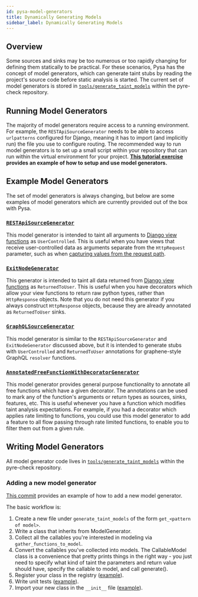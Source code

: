 ```yaml
---
id: pysa-model-generators
title: Dynamically Generating Models
sidebar_label: Dynamically Generating Models
---
```


## Overview

Some sources and sinks may be too numerous or too rapidly changing for defining
them statically to be practical. For these scenarios, Pysa has the concept of
model generators, which can generate taint stubs by reading the project's source code before static analysis is
started. The current set of model generators is stored in
[`tools/generate_taint_models`](https://github.com/facebook/pyre-check/tree/master/tools/generate_taint_models)
within the pyre-check repository.

## Running Model Generators

The majority of model generators require access to a running environment. For
example, the `RESTApiSourceGenerator` needs to be able to access `urlpatterns`
configured for Django, meaning it has to import (and implicitly run) the file
you use to configure routing. The recommended way to run model generators is to set
up a small script within your repository that can run within the virtual
environment for your project. **[This tutorial
exercise](https://github.com/facebook/pyre-check/tree/master/pysa_tutorial/exercise4)
provides an example of how to setup and use model generators.**

## Example Model Generators

The set of model generators is always changing, but below are some examples of
model generators which are currently provided out of the box with Pysa.

### [`RESTApiSourceGenerator`](https://github.com/facebook/pyre-check/blob/master/tools/generate_taint_models/get_REST_api_sources.py)

This model generator is intended to taint all arguments to [Django view
functions](https://docs.djangoproject.com/en/2.2/topics/http/views/) as
`UserControlled`. This is useful when you have views that receive
user-controlled data as arguments separate from the `HttpRequest` parameter,
such as when [capturing values from the request
path](https://docs.djangoproject.com/en/2.2/topics/http/urls/#example).

### [`ExitNodeGenerator`](https://github.com/facebook/pyre-check/blob/master/tools/generate_taint_models/get_exit_nodes.py)

This generator is intended to taint all data returned from [Django view
functions](https://docs.djangoproject.com/en/2.2/topics/http/views/) as
`ReturnedToUser`. This is useful when you have decorators which allow your view
functions to return raw python types, rather than `HttpResponse` objects. Note
that you do not need this generator if you always construct `HttpResponse`
objects, because they are already annotated as `ReturnedToUser` sinks.

### [`GraphQLSourceGenerator`](https://github.com/facebook/pyre-check/blob/master/tools/generate_taint_models/get_graphql_sources.py)

This model generator is similar to the `RESTApiSourceGenerator` and
`ExitNodeGenerator` discussed above, but it is intended to generate stubs with
`UserControlled` and `ReturnedToUser` annotations for graphene-style GraphQL
`resolver` functions.

### [`AnnotatedFreeFunctionWithDecoratorGenerator`](https://github.com/facebook/pyre-check/blob/master/tools/generate_taint_models/get_annotated_free_functions_with_decorator.py)

This model generator provides general purpose functionality to annotate all free
functions which have a given decorator. The annotations can be used to mark any
of the function's arguments or return types as sources, sinks, features, etc.
This is useful whenever you have a function which modifies taint analysis
expectations. For example, if you had a decorator which applies rate limiting to
functions, you could use this model generator to add a feature to all flow passing
through rate limited functions, to enable you to filter them out from a given
rule.

## Writing Model Generators

All model generator code lives in
[`tools/generate_taint_models`](https://github.com/facebook/pyre-check/tree/master/tools/generate_taint_models)
within the pyre-check repository.


### Adding a new model generator

[This commit](https://github.com/facebook/pyre-check/commit/ea900c5e77d4c6d951e9c42b7310613f7f6edf08#diff-9ef72470683730531933e74a50ea98a1)
provides an example of how to add a new model generator.

The basic workflow is:

1. Create a new file under `generate_taint_models` of the form `get_<pattern of model>`.
2. Write a class that inherits from ModelGenerator.
3. Collect all the callables you're interested in modeling via `gather_functions_to_model`.
4. Convert the callables you've collected into models. The CallableModel class is a convenience that pretty prints things in the right way - you just need to specify what kind of taint the parameters and return value should have, specify the callable to model, and call generate().
5. Register your class in the registry ([example](https://github.com/facebook/pyre-check/blob/922410239404aa436691754402b0c3db68c5a46f/tools/generate_taint_models/get_graphql_sources.py#L73-L75)).
6. Write unit tests ([example](https://github.com/facebook/pyre-check/blob/922410239404aa436691754402b0c3db68c5a46f/tools/generate_taint_models/tests/get_annotated_free_functions_with_decorator_test.py)).
7. Import your new class in the `__init__` file ([example](https://github.com/facebook/pyre-check/blob/922410239404aa436691754402b0c3db68c5a46f/tools/generate_taint_models/__init__.py#L7)).
